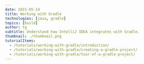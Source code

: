 ```yaml
---
date: 2021-05-14
title: Working with Gradle
technologies: [java, gradle]
topics: [build]
author: tg
subtitle: Understand how IntelliJ IDEA integrates with Gradle.
thumbnail: ./thumbnail.png
tutorialItems:
  - /tutorials/working-with-gradle/introduction/
  - /tutorials/working-with-gradle/creating-a-gradle-project/
  - /tutorials/working-with-gradle/tour-of-a-gradle-project/
---
```

